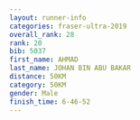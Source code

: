 ```yaml
---
layout: runner-info 
categories: fraser-ultra-2019 
overall_rank: 28
rank: 20
bib: 5037
first_name: AHMAD
last_name: JOHAN BIN ABU BAKAR
distance: 50KM
category: 50KM
gender: Male
finish_time: 6-46-52
---
```

